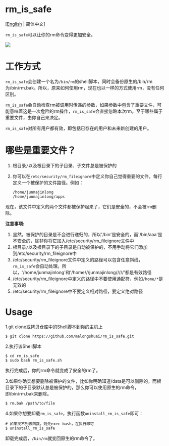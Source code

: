 # rm_is_safe

[[English](https://github.com/malongshuai/rm_is_safe/blob/master/README.md) | 简体中文]

`rm_is_safe`可以让你的rm命令变得更加安全。

![](https://www.junmajinlong.com/img/stuffs/a13-1588658636362.gif)

# 工作方式

`rm_is_safe`会创建一个名为`/bin/rm`的shell脚本，同时会备份原生的/bin/rm为/bin/rm.bak。所以，原来如何使用rm，现在也以一样的方式使用rm，没有任何区别。

`rm_is_safe`会自动检查rm被调用时传递的参数，如果参数中包含了重要文件，可能意味着这是一次危险的rm操作，`rm_is_safe`会直接忽略本次rm。至于哪些属于重要文件，由你自己来决定。

`rm_is_safe`对所有用户都有效，即包括已存在的用户和未来新创建的用户。

# 哪些是重要文件？

1. 根目录`/`以及根目录下的子目录、子文件总是被保护的  
2. 你可以在`/etc/security/rm_fileignore`中定义你自己觉得重要的文件，每行定义一个被保护的文件路径。例如：

    ```
    /home/junmajinlong
    /home/junmajinlong/apps
    ```

现在，该文件中定义的两个文件都被保护起来了，它们是安全的，不会被rm删除。

**注意事项:**  

1. 显然，被保护的目录是不会进行递归的，所以'/bin'是安全的，而'/bin/aaa'是不安全的，除非你将它加入/etc/security/rm_fileignore文件中  
2. 根目录`/`以及根目录下的子目录是自动被保护的，不用手动将它们添加到/etc/security/rm_fileignore中  
3. /etc/security/rm_fileignore文件中定义的路径可以包含任意斜线，`rm_is_safe`会自动处理。所以，'/home/junmajinlong'和'/home///junmajinlong/////'都是有效路径  
4. /etc/security/rm_fileignore中定义的路径中不要使用通配符，例如`/home/*`是无效的  
5. /etc/security/rm_fileignore中不要定义相对路径，要定义绝对路径  

# Usage

1.git clone或拷贝仓库中的Shell脚本到你的主机上

```
$ git clone https://github.com/malongshuai/rm_is_safe.git
```

2.执行该Shell脚本

```
$ cd rm_is_safe
$ sudo bash rm_is_safe.sh
```

执行完成后，你的rm命令就变成了安全的rm了。

3.如果你确实想要删除被保护的文件，比如你明确知道/data是可以删除的，而根目录下的子目录默认总是被保护的，那么你可以使用原生的rm命令，即/bin/rm.bak来删除。

```
$ rm.bak /path/to/file
```

4.如果你想要卸载`rm_is_safe`，执行函数`uninstall_rm_is_safe`即可：

```
# 如果找不到该函数，则先exec bash，在执行即可
$ uninstall_rm_is_safe
```

卸载完成后，`/bin/rm`就变回原生的rm命令了。

